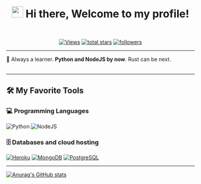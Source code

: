 <!-- Greetings -->
<h1 align="center">
	<img src="https://media.giphy.com/media/hvRJCLFzcasrR4ia7z/giphy.gif" width="30">
	Hi there, Welcome to my profile!
</h1><br/>

<!-- Social badges section -->
<p align="center">
	<a href="https://github.com/diegotco/"><img alt="Views" title="GitHub profile views" src="https://komarev.com/ghpvc/?username=diegotco&label=Profile%20Views&color=red&style=for-the-badge"/></a>
	<a href="https://github.com/diegotco?tab=repositories&sort=stargazers"><img alt="total stars" title="Total stars on GitHub" src="https://custom-icon-badges.herokuapp.com/badge/dynamic/json?logo=star&color=55960c&labelColor=488207&label=Stars&style=for-the-badge&query=%24.stars&url=https://api.github-star-counter.workers.dev/user/diegotco"/></a>
  	<a href="https://github.com/diegotco?tab=followers"><img alt="followers" title="Follow me on Github" src="https://custom-icon-badges.herokuapp.com/github/followers/diegotco?color=236ad3&labelColor=1155ba&style=for-the-badge&logo=person-add&label=Followers&logoColor=white"/></a>
	
</p>

---


🌱 Always a learner. **Python and NodeJS by now**. Rust can be next.<br/><br/>

---

## 🛠️ My Favorite Tools


### 💻 Programming Languages

<p>
	<img alt="Python" src="https://img.shields.io/badge/Python%20-%2314354C.svg?logo=python&logoColor=white"></a>
  <img alt="NodeJS" src="https://img.shields.io/badge/NodeJS-green?logo=nodejs&logoColor=white"></a>
</p>

### 🗄️ Databases and cloud hosting

<p>
  <a href="#"><img alt="Heroku" src="https://img.shields.io/badge/Heroku-430098.svg?logo=heroku&logoColor=white"></a>
  <a href="#"><img alt="MongoDB" src ="https://img.shields.io/badge/MongoDB-4ea94b.svg?logo=mongodb&logoColor=white"></a>
  <a href="#"><img alt="PostgreSQL" src ="https://img.shields.io/badge/PostgreSQL-316192.svg?logo=postgresql&logoColor=white"></a>
</p>

---

[![Anurag's GitHub stats](https://github-readme-stats.vercel.app/api?username=diegotco)](https://github.com/anuraghazra/github-readme-stats)
